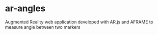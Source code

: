 # ar-angles
Augmented Reality web application developed with AR.js and AFRAME to measure angle between two markers
